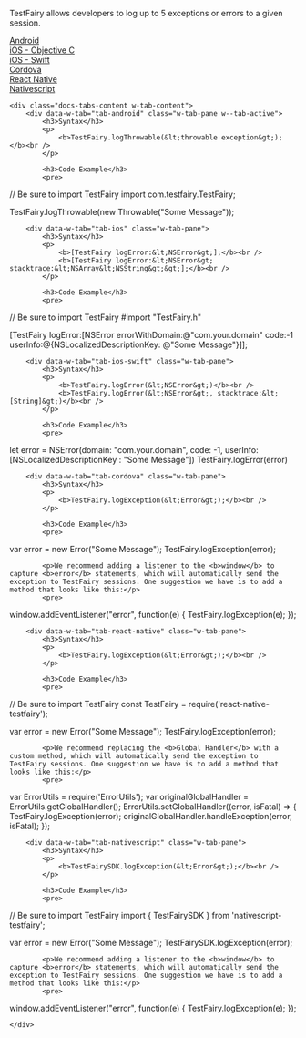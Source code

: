 TestFairy allows developers to log up to 5 exceptions or errors to a given session.

<div data-duration-in="300" data-duration-out="100" class="docs-tabs w-tabs">
	<div class="docs-tabs-menu w-tab-menu" style="flex-wrap: wrap;">
		<a data-w-tab="tab-android" class="docs-tab w-inline-block w-tab-link w--current" style="margin: 2px;" href="#android">
			<div>Android</div>
		</a>
		<a data-w-tab="tab-ios" class="docs-tab w-inline-block w-tab-link" style="margin: 2px;" href="#ios">
			<div>iOS - Objective C</div>
		</a>
		<a data-w-tab="tab-ios-swift" class="docs-tab w-inline-block w-tab-link" style="margin: 2px;" href="#ios-swift">
			<div>iOS - Swift</div>
		</a>
		<a data-w-tab="tab-cordova" class="docs-tab w-inline-block w-tab-link" style="margin: 2px;" href="#cordova">
			<div>Cordova</div>
		</a>
		<a data-w-tab="tab-react-native" class="docs-tab w-inline-block w-tab-link" style="margin: 2px;" href="#react-native">
			<div>React Native</div>
		</a>
		<a data-w-tab="tab-nativescript" class="docs-tab w-inline-block w-tab-link" style="margin: 2px;" href="#nativescript">
			<div>Nativescript</div>
		</a>
	</div>

	<div class="docs-tabs-content w-tab-content">
		<div data-w-tab="tab-android" class="w-tab-pane w--tab-active">
			<h3>Syntax</h3>
			<p>
				<b>TestFairy.logThrowable(&lt;throwable exception&gt;);</b><br />
			</p>

			<h3>Code Example</h3>
			<pre>
// Be sure to import TestFairy
import com.testfairy.TestFairy;

TestFairy.logThrowable(new Throwable("Some Message"));
			</pre>
		</div>

		<div data-w-tab="tab-ios" class="w-tab-pane">
			<h3>Syntax</h3>
			<p>
				<b>[TestFairy logError:&lt;NSError&gt;];</b><br />
				<b>[TestFairy logError:&lt;NSError&gt; stacktrace:&lt;NSArray&lt;NSString&gt;&gt;];</b><br />
			</p>

			<h3>Code Example</h3>
			<pre>
// Be sure to import TestFairy
#import "TestFairy.h"

[TestFairy logError:[NSError errorWithDomain:@"com.your.domain" code:-1 userInfo:@{NSLocalizedDescriptionKey: @"Some Message"}]];
			</pre>
		</div>

		<div data-w-tab="tab-ios-swift" class="w-tab-pane">
			<h3>Syntax</h3>
			<p>
				<b>TestFairy.logError(&lt;NSError&gt;)</b><br />
				<b>TestFairy.logError(&lt;NSError&gt;, stacktrace:&lt;[String]&gt;)</b><br />
			</p>

			<h3>Code Example</h3>
			<pre>
let error = NSError(domain: "com.your.domain", code: -1, userInfo: [NSLocalizedDescriptionKey : "Some Message"])
TestFairy.logError(error)
			</pre>
		</div>


		<div data-w-tab="tab-cordova" class="w-tab-pane">
			<h3>Syntax</h3>
			<p>
				<b>TestFairy.logException(&lt;Error&gt;);</b><br />
			</p>

			<h3>Code Example</h3>
			<pre>
var error = new Error("Some Message");
TestFairy.logException(error);
			</pre>

			<p>We recommend adding a listener to the <b>window</b> to capture <b>error</b> statements, which will automatically send the exception to TestFairy sessions. One suggestion we have is to add a method that looks like this:</p>
			<pre>
window.addEventListener("error", function(e) {
	TestFairy.logException(e);
});
			</pre>
		</div>

		<div data-w-tab="tab-react-native" class="w-tab-pane">
			<h3>Syntax</h3>
			<p>
				<b>TestFairy.logException(&lt;Error&gt;);</b><br />
			</p>

			<h3>Code Example</h3>
			<pre>
// Be sure to import TestFairy
const TestFairy = require('react-native-testfairy');

var error = new Error("Some Message");
TestFairy.logException(error);
			</pre>

			<p>We recommend replacing the <b>Global Handler</b> with a custom method, which will automatically send the exception to TestFairy sessions. One suggestion we have is to add a method that looks like this:</p>
			<pre>
var ErrorUtils = require('ErrorUtils');
var originalGlobalHandler = ErrorUtils.getGlobalHandler();
ErrorUtils.setGlobalHandler((error, isFatal) => {
	TestFairy.logException(error);
	originalGlobalHandler.handleException(error, isFatal);
});
			</pre>
		</div>


		<div data-w-tab="tab-nativescript" class="w-tab-pane">
			<h3>Syntax</h3>
			<p>
				<b>TestFairySDK.logException(&lt;Error&gt;);</b><br />
			</p>

			<h3>Code Example</h3>
			<pre>
// Be sure to import TestFairy
import { TestFairySDK } from 'nativescript-testfairy';

var error = new Error("Some Message");
TestFairySDK.logException(error);
			</pre>

			<p>We recommend adding a listener to the <b>window</b> to capture <b>error</b> statements, which will automatically send the exception to TestFairy sessions. One suggestion we have is to add a method that looks like this:</p>
			<pre>
window.addEventListener("error", function(e) {
	TestFairy.logException(e);
});
			</pre>
		</div>

	</div>
</div>
